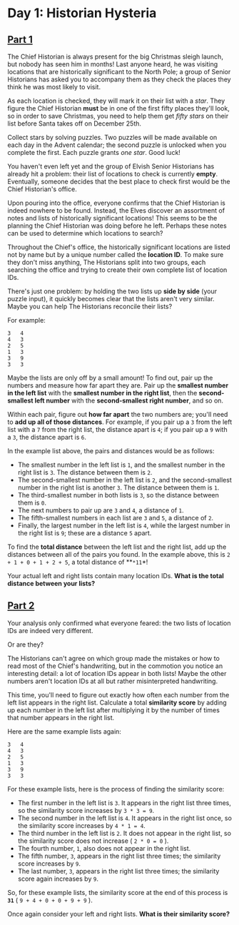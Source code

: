 # Day 1: Historian Hysteria

## [Part 1](part1.py)

The Chief Historian is always present for the big Christmas sleigh launch, but
nobody has seen him in months!
Last anyone heard, he was visiting locations that are historically significant
to the North Pole; a group of Senior Historians has asked you to accompany them
as they check the places they think he was most likely to visit.

As each location is checked, they will mark it on their list with a *star*.
They figure the Chief Historian **must** be in one of the first fifty places
they'll look, so in order to save Christmas, you need to help them get *fifty
stars* on their list before Santa takes off on December 25th.

Collect stars by solving puzzles.
Two puzzles will be made available on each day in the Advent calendar; the
second puzzle is unlocked when you complete the first.
Each puzzle grants *one star*. Good luck!

You haven't even left yet and the group of Elvish Senior Historians has already
hit a problem: their list of locations to check is currently **empty**.
Eventually, someone decides that the best place to check first would be the
Chief Historian's office.

Upon pouring into the office, everyone confirms that the Chief Historian is
indeed nowhere to be found.
Instead, the Elves discover an assortment of notes and lists of historically
significant locations!
This seems to be the planning the Chief Historian was doing before he left.
Perhaps these notes can be used to determine which locations to search?

Throughout the Chief's office, the historically significant locations are listed
not by name but by a unique number called the **location ID**.
To make sure they don't miss anything, The Historians split into two groups,
each searching the office and trying to create their own complete list of
location IDs.

There's just one problem: by holding the two lists up **side by side** (your
puzzle input), it quickly becomes clear that the lists aren't very similar.
Maybe you can help The Historians reconcile their lists?

For example:

    3   4
    4   3
    2   5
    1   3
    3   9
    3   3

Maybe the lists are only off by a small amount!
To find out, pair up the numbers and measure how far apart they are.
Pair up the **smallest number in the left list** with the **smallest number in
the right list**, then the **second-smallest left number** with the
**second-smallest right number**, and so on.

Within each pair, figure out **how far apart** the two numbers are; you'll need
to **add up all of those distances**.
For example, if you pair up a `3` from the left list with a `7` from the right
list, the distance apart is `4`; if you pair up a `9` with a `3`, the distance
apart is `6`.

In the example list above, the pairs and distances would be as follows:

- The smallest number in the left list is `1`,
  and the smallest number in the right list is `3`.
  The distance between them is `2`.
- The second-smallest number in the left list is `2`,
  and the second-smallest number in the right list is another `3`.
  The distance between them is `1`.
- The third-smallest number in both lists is `3`,
  so the distance between them is `0`.
- The next numbers to pair up are `3` and `4`,
  a distance of `1`.
- The fifth-smallest numbers in each list are `3` and `5`,
  a distance of `2`.
- Finally, the largest number in the left list is `4`,
  while the largest number in the right list is `9`;
  these are a distance `5` apart.

To find the **total distance** between the left list and the right list, add up the
distances between all of the pairs you found.
In the example above, this is `2 + 1 + 0 + 1 + 2 + 5`, a total distance of **`*11`*!

Your actual left and right lists contain many location IDs.
**What is the total distance between your lists?**

## [Part 2](part2.py)

Your analysis only confirmed what everyone feared:
the two lists of location IDs are indeed very different.

Or are they?

The Historians can't agree on which group made the mistakes or how to read most
of the Chief's handwriting, but in the commotion you notice an interesting
detail: a lot of location IDs appear in both lists!
Maybe the other numbers aren't location IDs at all but rather misinterpreted handwriting.

This time, you'll need to figure out exactly how often each number from the left
list appears in the right list.
Calculate a total **similarity score** by adding up each number in the left list
after multiplying it by the number of times that number appears in the right
list.

Here are the same example lists again:

    3   4
    4   3
    2   5
    1   3
    3   9
    3   3

For these example lists, here is the process of finding the similarity score:

- The first number in the left list is `3`.
  It appears in the right list three times,
  so the similarity score increases by `3 * 3 = 9`.
- The second number in the left list is `4`.
  It appears in the right list once,
  so the similarity score increases by `4 * 1 = 4`.
- The third number in the left list is `2`.
  It does not appear in the right list,
  so the similarity score does not increase ( `2 * 0 = 0` ).
- The fourth number, `1`, also does not appear in the right list.
- The fifth number, `3`, appears in the right list three times;
  the similarity score increases by `9`.
- The last number, `3`, appears in the right list three times;
  the similarity score again increases by `9`.

So, for these example lists, the similarity score at the end of this process is
**`31`** ( `9 + 4 + 0 + 0 + 9 + 9` ).

Once again consider your left and right lists.
**What is their similarity score?**

